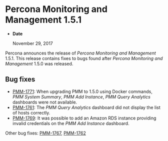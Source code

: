 # Percona Monitoring and Management 1.5.1

* **Date**

    November 29, 2017

Percona announces the release of *Percona Monitoring and Management* 1.5.1. This release contains fixes to bugs found after *Percona Monitoring and Management* 1.5.0 was released.

## Bug fixes

* [PMM-1771](https://jira.percona.com/browse/PMM-1771): When upgrading PMM to 1.5.0 using Docker commands, *PMM System Summary*, *PMM Add Instance*, *PMM Query Analytics* dashboards were not available.
* [PMM-1761](https://jira.percona.com/browse/PMM-1761): The *PMM Query Analytics* dashboard did not display the list of hosts correctly.
* [PMM-1769](https://jira.percona.com/browse/PMM-1769): It was possible to add an Amazon RDS instance providing invalid credentials on the *PMM Add Instance* dashboard.

Other bug fixes: [PMM-1767](https://jira.percona.com/browse/PMM-1767), [PMM-1762](https://jira.percona.com/browse/PMM-1762)
